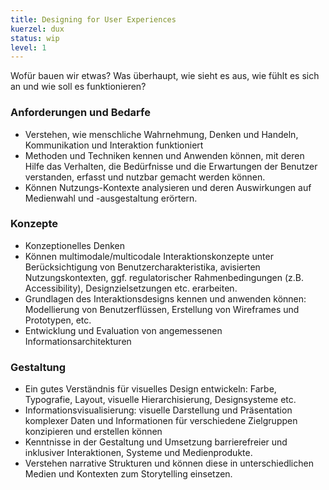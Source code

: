 ```yaml
---
title: Designing for User Experiences
kuerzel: dux
status: wip
level: 1
---
```


Wofür bauen wir etwas? Was überhaupt, wie sieht es aus, wie fühlt es sich an und wie soll es funktionieren?


### Anforderungen und Bedarfe
- Verstehen, wie menschliche Wahrnehmung, Denken und Handeln, Kommunikation und Interaktion funktioniert
- Methoden und Techniken kennen und Anwenden können, mit deren Hilfe das Verhalten, die Bedürfnisse und die Erwartungen der Benutzer verstanden, erfasst und nutzbar gemacht werden können.
- Können Nutzungs-Kontexte analysieren und deren Auswirkungen auf Medienwahl und -ausgestaltung erörtern.

### Konzepte
- Konzeptionelles Denken
- Können multimodale/multicodale Interaktionskonzepte unter Berücksichtigung von Benutzercharakteristika, avisierten Nutzungskontexten, ggf. regulatorischer Rahmenbedingungen (z.B. Accessibility), Designzielsetzungen etc. erarbeiten.
- Grundlagen des Interaktionsdesigns kennen und anwenden können: Modellierung von Benutzerflüssen, Erstellung von Wireframes und Prototypen, etc.
- Entwicklung und Evaluation von angemessenen Informationsarchitekturen

### Gestaltung
- Ein gutes Verständnis für visuelles Design entwickeln: Farbe, Typografie, Layout, visuelle Hierarchisierung, Designsysteme etc.
- Informationsvisualisierung: visuelle Darstellung und Präsentation komplexer Daten und Informationen für verschiedene Zielgruppen konzipieren und erstellen können
- Kenntnisse in der Gestaltung und Umsetzung barrierefreier und inklusiver Interaktionen, Systeme und Medienprodukte.
- Verstehen narrative Strukturen und können diese in unterschiedlichen Medien und Kontexten zum Storytelling einsetzen.